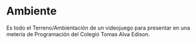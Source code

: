 # Ambiente
Es todo el Terreno/Ambientación de un videojuego para presentar en una metería de Programación del Colegió Tomas Alva Edison.
